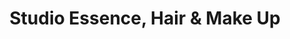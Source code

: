 ---
title: "Studio Essence, Hair & Make Up"
url: /edo-de-mexico/studio-essence-hair-und-make-up/
shop: Friseur
---